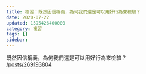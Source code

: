 ```yaml
---
title: 複習：既然因信稱義，為何我們還是可以用好行為來檢驗？
date: 2020-07-22
updated: 1595426400000
category: 複習
tags: []
sidebar: 
---
```


<p>既然因信稱義，為何我們還是可以用好行為來檢驗？<br/>
<a href="/posts/269193804" target="_blank">/posts/269193804</a></p>
<p> </p>
